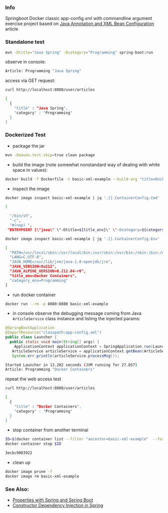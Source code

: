 ### Info

Springboot Docker classic app-config.xml with commandline argument exercise project based on [Java Annotation and XML Bean Configuration](https://www.concretepage.com/spring-boot/spring-boot-xml-configuration-example) article

### Standalone test

```sh
mvn -Dtitle="Java Spring" -Dcategory="Programming" spring-boot:run
```
observe in  console:
```sh
Article: Programming "Java Spring"
```
access via GET request:
```sh
curl http://localhost:8080/user/articles
```
```sh
[
  {
    "title" : "Java Spring",
    "category" : "Programming"
  }
]
```
### Dockerized Test

* package the jar
```sh
mvn -Dmaven.test.skip=true clean package
```
* build the image (note somewhat nonstandard way of dealing with white space in values):
```sh
docker build -f Dockerfile -t basic-xml-example --build-arg "title=Docker Containers" --build-arg "category=Programming" .

```
* inspect the image
```sh
docker image inspect basic-xml-example | jq '.[].ContainerConfig.Cmd'
```
``` sh
[

  "/bin/sh",
  "-c",
  "#(nop) ",
 "ENTRYPOINT [\"java\" \"-Dtitle=${title_env}\" \"-Dcategory=${category_env}\" \"-jar\" \"app.jar\"]"]
```


```sh
docker image inspect basic-xml-example | jq '.[].ContainerConfig.Env'
```
```sh
[
  "PATH=/usr/local/sbin:/usr/local/bin:/usr/sbin:/usr/bin:/sbin:/bin:/usr/lib/jvm/java-1.8-openjdk/jre/bin:/usr/lib/jvm/java-1.8-openjdk/bin",
  "LANG=C.UTF-8",
  "JAVA_HOME=/usr/lib/jvm/java-1.8-openjdk/jre",
  "JAVA_VERSION=8u212",
  "JAVA_ALPINE_VERSION=8.212.04-r0",
  "title_env=Docker Containers",
  "category_env=Programming"
]
```
* run docker container

```sh
docker run --rm -p 8080:8080 basic-xml-example
```

* in console observe the debugging message coming from Java `ArticleService` class instance and listing the injected params:
```java
@SpringBootApplication
@ImportResource("classpath:app-config.xml")
public class Launcher {
  public static void main(String[] args) {
    ApplicationContext applicationContext = SpringApplication.run(Launcher.class, args);
   ArticleService articleService = applicationContext.getBean(ArticleService.class);
   System.err.println(articleService.processMsg());

```
```sh
Started Launcher in 13.282 seconds (JVM running for 27.857)
Article: Programming "Docker Containers"
```
repeat the web access test
```sh
curl http://localhost:8080/user/articles
```
```sh
[ 
  {
    "title" : "Docker Containers",
    "category" : "Programming"
  }
]
```
* stop container from another terminal
```sh
ID=$(docker container list --filter "ancestor=basic-xml-example"  --format {{.ID}})
docker container stop $ID
```
```sh
3ecbc9003922
```
* clean up
```sh
docker image prune -f
docker image rm basic-xml-example
```

### See Also:

  * [Properties with Spring and Spring Boot](https://www.baeldung.com/properties-with-spring)
  * [Constructor Dependency Injection in Spring](https://www.baeldung.com/constructor-injection-in-spring)
